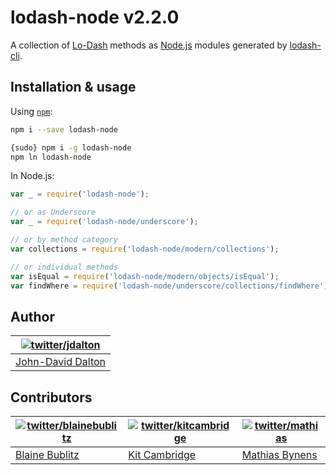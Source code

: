 # lodash-node v2.2.0

A collection of [Lo-Dash](http://lodash.com/) methods as [Node.js](http://nodejs.org/) modules generated by [lodash-cli](https://npmjs.org/package/lodash-cli).

## Installation & usage

Using [`npm`](http://npmjs.org/):

```bash
npm i --save lodash-node

{sudo} npm i -g lodash-node
npm ln lodash-node
```

In Node.js:

```js
var _ = require('lodash-node');

// or as Underscore
var _ = require('lodash-node/underscore');

// or by method category
var collections = require('lodash-node/modern/collections');

// or individual methods
var isEqual = require('lodash-node/modern/objects/isEqual');
var findWhere = require('lodash-node/underscore/collections/findWhere');
```

## Author

| [![twitter/jdalton](http://gravatar.com/avatar/299a3d891ff1920b69c364d061007043?s=70)](http://twitter.com/jdalton "Follow @jdalton on Twitter") |
|---|
| [John-David Dalton](http://allyoucanleet.com/) |

## Contributors

| [![twitter/blainebublitz](http://gravatar.com/avatar/ac1c67fd906c9fecd823ce302283b4c1?s=70)](http://twitter.com/blainebublitz "Follow @BlaineBublitz on Twitter") | [![twitter/kitcambridge](http://gravatar.com/avatar/6662a1d02f351b5ef2f8b4d815804661?s=70)](https://twitter.com/kitcambridge "Follow @kitcambridge on Twitter") | [![twitter/mathias](http://gravatar.com/avatar/24e08a9ea84deb17ae121074d0f17125?s=70)](http://twitter.com/mathias "Follow @mathias on Twitter") |
|---|---|---|
| [Blaine Bublitz](http://iceddev.com/) | [Kit Cambridge](http://kitcambridge.github.io/) | [Mathias Bynens](http://mathiasbynens.be/) |
